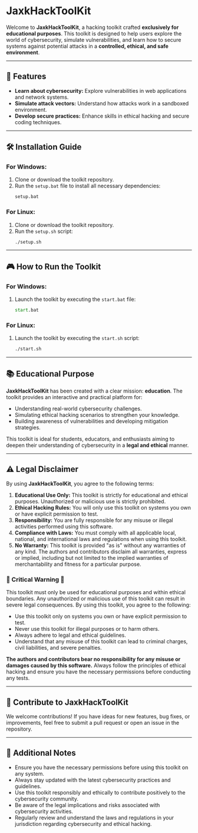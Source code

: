 # JaxkHackToolKit

Welcome to **JaxkHackToolKit**, a hacking toolkit crafted **exclusively for educational purposes**. This toolkit is designed to help users explore the world of cybersecurity, simulate vulnerabilities, and learn how to secure systems against potential attacks in a **controlled, ethical, and safe environment**.

---

## 🚀 Features

- **Learn about cybersecurity:** Explore vulnerabilities in web applications and network systems.
- **Simulate attack vectors:** Understand how attacks work in a sandboxed environment.
- **Develop secure practices:** Enhance skills in ethical hacking and secure coding techniques.

---

## 🛠️ Installation Guide

### For Windows:

1. Clone or download the toolkit repository.
2. Run the `setup.bat` file to install all necessary dependencies:
   ```cmd
   setup.bat
   ```

### For Linux:

1. Clone or download the toolkit repository.
2. Run the `setup.sh` script:
   ```bash
   ./setup.sh
   ```

---

## 🎮 How to Run the Toolkit

### For Windows:

1. Launch the toolkit by executing the `start.bat` file:
   ```cmd
   start.bat
   ```

### For Linux:

1. Launch the toolkit by executing the `start.sh` script:
   ```bash
   ./start.sh
   ```

---

## 📚 Educational Purpose

**JaxkHackToolKit** has been created with a clear mission: **education**. The toolkit provides an interactive and practical platform for:

- Understanding real-world cybersecurity challenges.
- Simulating ethical hacking scenarios to strengthen your knowledge.
- Building awareness of vulnerabilities and developing mitigation strategies.

This toolkit is ideal for students, educators, and enthusiasts aiming to deepen their understanding of cybersecurity in a **legal and ethical** manner.

---

## ⚠️ Legal Disclaimer

By using **JaxkHackToolKit**, you agree to the following terms:

1. **Educational Use Only:** This toolkit is strictly for educational and ethical purposes. Unauthorized or malicious use is strictly prohibited.
2. **Ethical Hacking Rules:** You will only use this toolkit on systems you own or have explicit permission to test.
3. **Responsibility:** You are fully responsible for any misuse or illegal activities performed using this software.
4. **Compliance with Laws:** You must comply with all applicable local, national, and international laws and regulations when using this toolkit.
5. **No Warranty:** This toolkit is provided "as is" without any warranties of any kind. The authors and contributors disclaim all warranties, express or implied, including but not limited to the implied warranties of merchantability and fitness for a particular purpose.

### 🚨 Critical Warning 🚨

This toolkit must only be used for educational purposes and within ethical boundaries. Any unauthorized or malicious use of this toolkit can result in severe legal consequences. By using this toolkit, you agree to the following:

- Use this toolkit only on systems you own or have explicit permission to test.
- Never use this toolkit for illegal purposes or to harm others.
- Always adhere to legal and ethical guidelines.
- Understand that any misuse of this toolkit can lead to criminal charges, civil liabilities, and severe penalties.

**The authors and contributors bear no responsibility for any misuse or damages caused by this software.** Always follow the principles of ethical hacking and ensure you have the necessary permissions before conducting any tests.

---

## 🌟 Contribute to JaxkHackToolKit

We welcome contributions! If you have ideas for new features, bug fixes, or improvements, feel free to submit a pull request or open an issue in the repository.

---

## 📝 Additional Notes

- Ensure you have the necessary permissions before using this toolkit on any system.
- Always stay updated with the latest cybersecurity practices and guidelines.
- Use this toolkit responsibly and ethically to contribute positively to the cybersecurity community.
- Be aware of the legal implications and risks associated with cybersecurity activities.
- Regularly review and understand the laws and regulations in your jurisdiction regarding cybersecurity and ethical hacking.